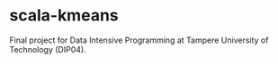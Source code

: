 # scala-kmeans
Final project for Data Intensive Programming at Tampere University of Technology (DIP04).
